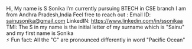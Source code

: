  Hi, My name is S Sonika
 I’m currently pursuing BTECH in CSE branch
 I am from Andhra Pradesh,India
 Feel free to reach out :
    Email ID: sainusonika@gmail.com
    LinkedIN: https://www.linkedin.com/in/ssonikaa
 TMI: The S in my name is the initial letter of my surname which is "Sainu" and my first name is Sonika   
⚡ Fun fact: All the "C" are pronounced differently in word "Pacific Ocean"

<!---
SSonikaa/SSonikaa is a ✨ special ✨ repository because its `README.md` (this file) appears on your GitHub profile.
You can click the Preview link to take a look at your changes.
--->
